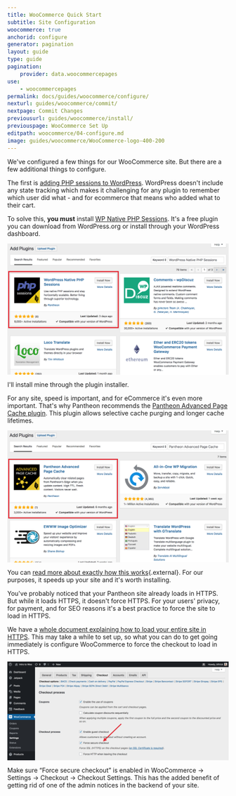 ```yaml
---
title: WooCommerce Quick Start
subtitle: Site Configuration
woocommerce: true
anchorid: configure
generator: pagination
layout: guide
type: guide
pagination:
    provider: data.woocommercepages
use:
    - woocommercepages
permalink: docs/guides/woocommerce/configure/
nexturl: guides/woocommerce/commit/
nextpage: Commit Changes
previousurl: guides/woocommerce/install/
previouspage: WooCommerce Set Up
editpath: woocommerce/04-configure.md
image: guides/woocommerce/WooCommerce-logo-400-200
---
```

We've configured a few things for our WooCommerce site. But there are a few additional things to configure.

The first is [adding PHP sessions to WordPress](/docs/wordpress-sessions/). WordPress doesn't include any state tracking which makes it challenging for any plugin to remember which user did what - and for ecommerce that means who added what to their cart.

To solve this, **you must** install [WP Native PHP Sessions](https://wordpress.org/plugins/wp-native-php-sessions/). It's a free plugin you can download from WordPress.org or install through your WordPress dashboard.

<p style="text-align:center;">
    <img align="center" src="/source/docs/assets/images/guides/woocommerce/10-install-WordPress-native-PHP-sessions-plugin.png" style="max-width:100%;" alt="Install WordPress native PHP sessions plugin">
</p>

I'll install mine through the plugin installer.

For any site, speed is important, and for eCommerce it's even more important. That's why Pantheon recommends the [Pantheon Advanced Page Cache plugin](https://wordpress.org/plugins/pantheon-advanced-page-cache/). This plugin allows selective cache purging and longer cache lifetimes.

<p style="text-align:center;">
    <img align="center" src="/source/docs/assets/images/guides/woocommerce/11-install-Pantheon-advanced-page-cache-plugin.png" style="max-width:100%;" alt="Install Pantheon Advanced Page Cache plugin">
</p>

You can [read more about exactly how this works](https://pantheon.io/blog/optimizing-woocommerce-pantheon-advanced-page-cache-wordpress){.external}. For our purposes, it speeds up your site and it's worth installing.

You've probably noticed that your Pantheon site already loads in HTTPS. But while it loads HTTPS, it doesn't force HTTPS. For your users' privacy, for payment, and for SEO reasons it's a best practice to force the site to load in HTTPS.

We have a [whole document explaining how to load your entire site in HTTPS](/docs/http-to-https/#wp). This may take a while to set up, so what you can do to get going immediately is configure WooCommerce to force the checkout to load in HTTPS.

<p style="text-align:center;">
    <img align="center" src="/source/docs/assets/images/guides/woocommerce/12-force-secure-checkout.png" style="max-width:100%;" alt="Force HTTPS in checkout">
</p>

Make sure “Force secure checkout” is enabled in WooCommerce -> Settings -> Checkout -> Checkout Settings. This has the added benefit of getting rid of one of the admin notices in the backend of your site.
